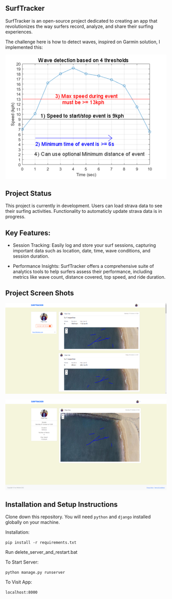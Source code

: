 ## SurfTracker


SurfTracker is an open-source project dedicated to creating an app that revolutionizes the way surfers record, analyze, and share their surfing experiences. 

The challenge here is how to detect waves, inspired on Garmin solution, I implemented this:

![Feed](documentation/solution.png)

## Project Status

This project is currently in development. Users can load strava data to see their surfing activities.
Functionality to automaticly update strava data is in progress.


## Key Features:

- Session Tracking: Easily log and store your surf sessions, capturing important data such as location, date, time, wave conditions, and session duration.

- Performance Insights: SurfTracker offers a comprehensive suite of analytics tools to help surfers assess their performance, including metrics like wave count, distance covered, top speed, and ride duration.


## Project Screen Shots

![Feed](documentation/feed.png)


![Session](documentation/session.png)


## Installation and Setup Instructions

Clone down this repository. You will need `python` and `django` installed globally on your machine.  

Installation:

`pip install -r requirements.txt`

Run delete_server_and_restart.bat


To Start Server:

`python manage.py runserver`  

To Visit App:

`localhost:8000`  


